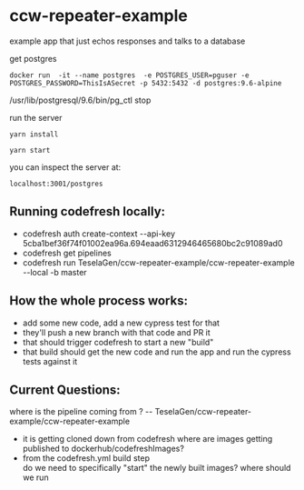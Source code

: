 # ccw-repeater-example

example app that just echos responses and talks to a database

get postgres

```
docker run  -it --name postgres  -e POSTGRES_USER=pguser -e POSTGRES_PASSWORD=ThisIsASecret -p 5432:5432 -d postgres:9.6-alpine
```

/usr/lib/postgresql/9.6/bin/pg_ctl stop

run the server

```
yarn install

yarn start

```

you can inspect the server at:

```
localhost:3001/postgres
```


## Running codefresh locally: 
- codefresh auth create-context --api-key 5cba1bef36f74f01002ea96a.694eaad6312946465680bc2c91089ad0
- codefresh get pipelines
- codefresh run TeselaGen/ccw-repeater-example/ccw-repeater-example --local -b master


## How the whole process works: 
 - add some new code, add a new cypress test for that
 - they'll push a new branch with that code and PR it 
 - that should trigger codefresh to start a new "build" 
 - that build should get the new code and run the app and run the cypress tests against it


## Current Questions:
where is the pipeline coming from ? -- TeselaGen/ccw-repeater-example/ccw-repeater-example 
  - it is getting cloned down from codefresh
where are images getting published to dockerhub/codefreshImages? 
  - from the codefresh.yml build step  
do we need to specifically "start" the newly built images?
where should we run 